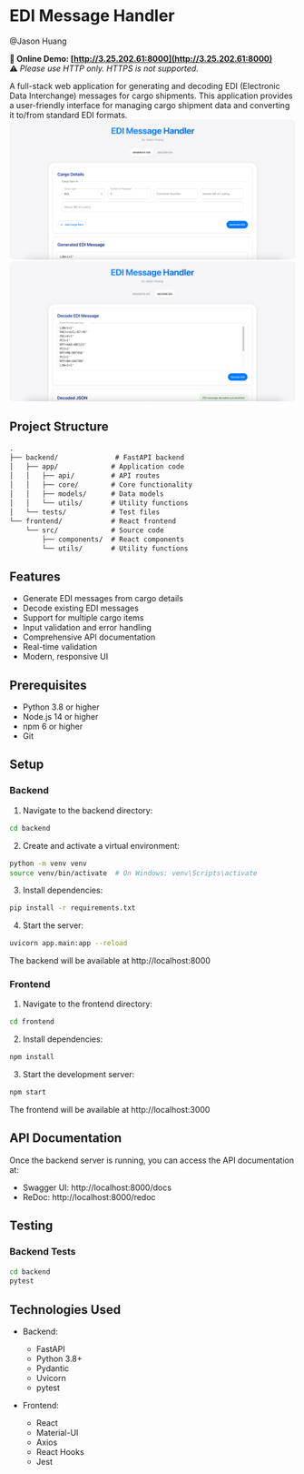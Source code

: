 # EDI Message Handler 
@Jason Huang

**🔗 Online Demo: [http://3.25.202.61:8000](http://3.25.202.61:8000)**  
⚠️ *Please use HTTP only. HTTPS is not supported.*

A full-stack web application for generating and decoding EDI (Electronic Data Interchange) messages for cargo shipments. This application provides a user-friendly interface for managing cargo shipment data and converting it to/from standard EDI formats.
![img.png](page1.png)
![img_1.png](page2.png)
## Project Structure

```
.
├── backend/              # FastAPI backend
│   ├── app/             # Application code
│   │   ├── api/         # API routes
│   │   ├── core/        # Core functionality
│   │   ├── models/      # Data models
│   │   └── utils/       # Utility functions
│   └── tests/           # Test files
└── frontend/            # React frontend
    └── src/             # Source code
        ├── components/  # React components
        └── utils/       # Utility functions
```

## Features

- Generate EDI messages from cargo details
- Decode existing EDI messages
- Support for multiple cargo items
- Input validation and error handling
- Comprehensive API documentation
- Real-time validation
- Modern, responsive UI

## Prerequisites

- Python 3.8 or higher
- Node.js 14 or higher
- npm 6 or higher
- Git

## Setup

### Backend

1. Navigate to the backend directory:
```bash
cd backend
```

2. Create and activate a virtual environment:
```bash
python -m venv venv
source venv/bin/activate  # On Windows: venv\Scripts\activate
```

3. Install dependencies:
```bash
pip install -r requirements.txt
```

4. Start the server:
```bash
uvicorn app.main:app --reload
```

The backend will be available at http://localhost:8000

### Frontend

1. Navigate to the frontend directory:
```bash
cd frontend
```

2. Install dependencies:
```bash
npm install
```

3. Start the development server:
```bash
npm start
```

The frontend will be available at http://localhost:3000

## API Documentation

Once the backend server is running, you can access the API documentation at:
- Swagger UI: http://localhost:8000/docs
- ReDoc: http://localhost:8000/redoc

## Testing

### Backend Tests
```bash
cd backend
pytest
```

## Technologies Used

- Backend:
  - FastAPI
  - Python 3.8+
  - Pydantic
  - Uvicorn
  - pytest

- Frontend:
  - React
  - Material-UI
  - Axios
  - React Hooks
  - Jest
